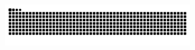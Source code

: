 <picture>
  <source media="(prefers-color-scheme: dark)" srcset="https://raw.githubusercontent.com/debugtozero/debugtozero/output/github-contribution-grid-snake-dark.svg">
  <source media="(prefers-color-scheme: light)" srcset="https://raw.githubusercontent.com/debugtozero/debugtozero/output/github-contribution-grid-snake.svg">
  <img alt="github contribution grid snake animation" src="https://raw.githubusercontent.com/debugtozero/debugtozero/output/github-contribution-grid-snake.svg">
</picture>
